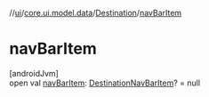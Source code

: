 //[ui](../../../index.md)/[core.ui.model.data](../index.md)/[Destination](index.md)/[navBarItem](nav-bar-item.md)

# navBarItem

[androidJvm]\
open val [navBarItem](nav-bar-item.md): [DestinationNavBarItem](../-destination-nav-bar-item/index.md)? = null
